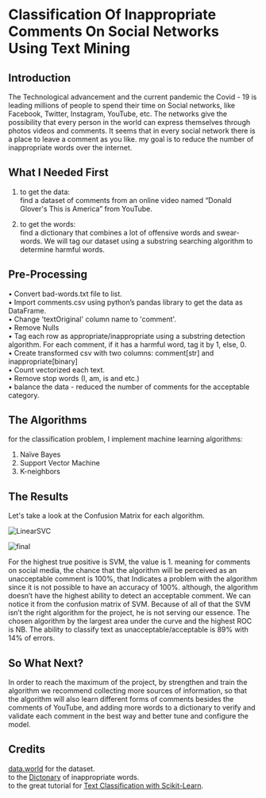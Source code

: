 # Classification Of Inappropriate Comments On Social Networks Using Text Mining
## Introduction
The Technological advancement and the current pandemic the Covid -
19 is leading millions of people to spend their time on Social networks,
like Facebook, Twitter, Instagram, YouTube, etc. The networks give the possibility that every person in the world
can express themselves through photos videos and comments. It seems
that in every social network there is a place to leave a comment as you
like. my goal is to reduce the number of inappropriate words over the internet.


## What I Needed First

1. to get the data:    
find a dataset of comments from an online video named “Donald Glover's This is America” from YouTube.

2. to get the words:  
find a dictionary that combines a lot of
offensive words and swear-words. We will tag our dataset using a 
substring searching algorithm to determine harmful words. 

## Pre-Processing
• Convert bad-words.txt file to list.  
• Import comments.csv using python’s pandas library to get the
data as DataFrame.  
• Change 'textOriginal' column name to 'comment'.  
• Remove Nulls  
• Tag each row as appropriate/inappropriate using a substring
detection algorithm. For each comment, if it has a harmful word,
tag it by 1, else, 0.  
• Create transformed csv with two columns: comment[str] and
inappropriate[binary]  
• Count vectorized each text.  
• Remove stop words (I, am, is and etc.)  
• balance the data - reduced the
number of comments for the acceptable
category.


## The Algorithms
for the classification problem, I implement machine learning algorithms:  
1. Naïve Bayes
2. Support Vector Machine
3. K-neighbors

## The Results
Let's take a look at the Confusion Matrix for each algorithm.  
  
![LinearSVC](https://i.ibb.co/zVj6jwC/1212.png)    

![final](https://i.ibb.co/p46v0wV/Whats-App-Image-2021-01-23-at-14-07-36-1.jpg)    

  
For the highest true positive is SVM, the value is 1. meaning for
comments on social media, the chance that the algorithm will be
perceived as an unacceptable comment is 100%, that Indicates a
problem with the algorithm since it is not possible to have an
accuracy of 100%. although, the algorithm doesn’t have the highest
ability to detect an acceptable comment. We can notice it from the
confusion matrix of SVM.
Because of all of that the SVM isn’t the right algorithm for the
project, he is not serving our essence.
The chosen algorithm by the largest area under the curve and the
highest ROC is NB. The ability to classify text as
unacceptable/acceptable is 89% with 14% of errors.

## So What Next?
In order to reach the maximum of the project, by strengthen and
train the algorithm we recommend collecting more sources of
information, so that the algorithm will also learn different forms of
comments besides the comments of YouTube, and adding more
words to a dictionary to verify and validate each comment in the best
way and better tune and configure the model.

## Credits
[data.world](https://data.world/popculture/donald-glovers-this-is-america-youtube-comments) for the dataset.  
to the [Dictonary](https://github.com/RobertJGabriel/Google-profanity-words/blob/master/list.txt) of inappropriate words.   
to the great tutorial for [Text Classification with Scikit-Learn](https://towardsdatascience.com/multi-class-text-classification-with-scikit-learn-12f1e60e0a9f).

